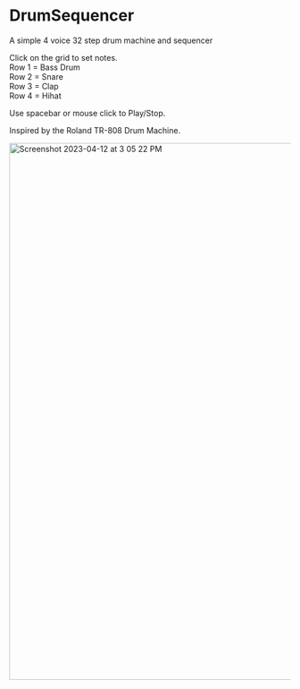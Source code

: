 # DrumSequencer
A simple 4 voice 32 step drum machine and sequencer 

Click on the grid to set notes. <br>
Row 1 = Bass Drum<br>
Row 2 = Snare<br>
Row 3 = Clap<br>
Row 4 = Hihat<br>

Use spacebar or mouse click to Play/Stop.

Inspired by the Roland TR-808 Drum Machine. 

<img width="960" alt="Screenshot 2023-04-12 at 3 05 22 PM" src="https://user-images.githubusercontent.com/94253809/231338130-7bff59c3-6e6d-4806-bcff-751443a4fb84.png">
